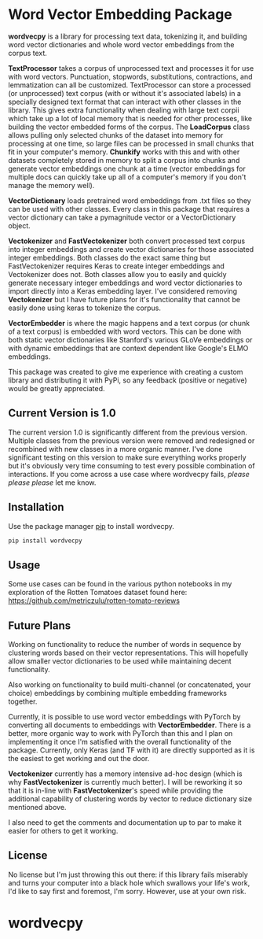# Word Vector Embedding Package

**wordvecpy** is a library for processing text data, tokenizing it, and building word vector dictionaries and whole word vector embeddings from the corpus text.

**TextProcessor** takes a corpus of unprocessed text and processes it for use with word vectors.  Punctuation, stopwords, substitutions, contractions, and lemmatization can all be customized.  TextProcessor can store a processed (or unprocessed) text corpus (with or without it's associated labels) in a specially designed text format that can interact with other classes in the library.  This gives extra functionality when dealing with large text corpii which take up a lot of local memory that is needed for other processes, like building the vector embedded forms of the corpus.  The **LoadCorpus** class allows pulling only selected chunks of the dataset into memory for processing at one time, so large files can be processed in small chunks that fit in your computer's memory.  **Chunkify** works with this and with other datasets completely stored in memory to split a corpus into chunks and generate vector embeddings one chunk at a time (vector embeddings for multiple docs can quickly take up all of a computer's memory if you don't manage the memory well).

**VectorDictionary** loads pretrained word embeddings from .txt files so they can be used with other classes.  Every class in this package that requires a vector dictionary can take a pymagnitude vector or a VectorDictionary object.

**Vectokenizer** and **FastVectokenizer** both convert processed text corpus into integer embeddings and create vector dictionaries for those associated integer embeddings.  Both classes do the exact same thing but FastVectokenizer requires Keras to create integer embeddings and Vectokenizer does not.  Both classes allow you to easily and quickly generate necessary integer embeddings and word vector dictionaries to import directly into a Keras embedding layer.  I've considered removing **Vectokenizer** but I have future plans for it's functionality that cannot be easily done using keras to tokenize the corpus.

**VectorEmbedder** is where the magic happens and a text corpus (or chunk of a text corpus) is embedded with word vectors.  This can be done with both static vector dictionaries like Stanford's various GLoVe embeddings or with dynamic embeddings that are context dependent like Google's ELMO embeddings.

This package was created to give me experience with creating a custom library and distributing it with PyPi, so any feedback (positive or negative) would be greatly appreciated.

## Current Version is 1.0

The current version 1.0 is significantly different from the previous version.  Multiple classes from the previous version were removed and redesigned or recombined with new classes in a more organic manner.  I've done significant testing on this version to make sure everything works properly but it's obviously very time consuming to test every possible combination of interactions.  If you come across a use case where wordvecpy fails, *please please please* let me know.

## Installation

Use the package manager [pip](https://pip.pypa.io/en/stable/) to install wordvecpy.

```bash
pip install wordvecpy
```

## Usage

Some use cases can be found in the various python notebooks in my exploration of the Rotten Tomatoes dataset found here: https://github.com/metriczulu/rotten-tomato-reviews

## Future Plans

Working on functionality to reduce the number of words in sequence by clustering words based on their vector representations.  This will hopefully allow smaller vector dictionaries to be used while maintaining decent functionality.

Also working on functionality to build multi-channel (or concatenated, your choice) embeddings by combining multiple embedding frameworks together.

Currently, it is possible to use word vector embeddings with PyTorch by converting all documents to embeddings with **VectorEmbedder**.  There is a better, more organic way to work with PyTorch than this and I plan on implementing it once I'm satisfied with the overall functionality of the package.  Currently, only Keras (and TF with it) are directly supported as it is the easiest to get working and out the door.

**Vectokenizer** currently has a memory intensive ad-hoc design (which is why **FastVectokenizer** is currently much better).  I will be reworking it so that it is in-line with **FastVectokenizer**'s speed while providing the additional capability of clustering words by vector to reduce dictionary size mentioned above.

I also need to get the comments and documentation up to par to make it easier for others to get it working.

## License

No license but I'm just throwing this out there:  if this library fails miserably and turns your computer into a black hole which swallows your life's work, I'd like to say first and foremost, I'm sorry.  However, use at your own risk.

# wordvecpy
